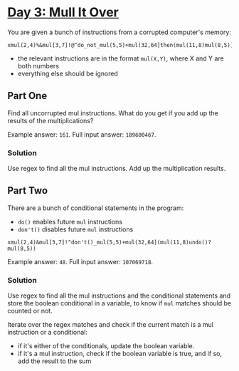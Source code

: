 # [Day 3: Mull It Over](https://adventofcode.com/2024/day/3)

You are given a bunch of instructions from a corrupted computer's memory:

```
xmul(2,4)%&mul[3,7]!@^do_not_mul(5,5)+mul(32,64]then(mul(11,8)mul(8,5))
```

- the relevant instructions are in the format `mul(X,Y)`, where X and Y are both numbers
- everything else should be ignored

## Part One

Find all uncorrupted mul instructions. What do you get if you add up the results of the multiplications?

Example answer: `161`.
Full input answer: `189600467`.

### Solution

Use regex to find all the mul instructions. Add up the multiplication results.

## Part Two

There are a bunch of conditional statements in the program:

- `do()` enables future `mul` instructions
- `don't()` disables future `mul` instructions

```
xmul(2,4)&mul[3,7]!^don't()_mul(5,5)+mul(32,64](mul(11,8)undo()?mul(8,5))
```

Example answer: `48`.
Full input answer: `107069718`.

### Solution

Use regex to find all the mul instructions and the conditional statements and store the boolean conditional in a variable, 
to know if `mul` matches should be counted or not.

Iterate over the regex matches and check if the current match is a mul instruction or a conditional:
- if it's either of the conditionals, update the boolean variable.
- if it's a mul instruction, check if the boolean variable is true, and if so, add the result to the sum
